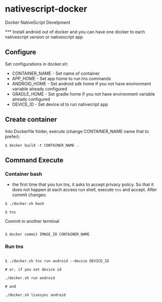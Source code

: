 # nativescript-docker

Docker NativeScript Develpment

*** Install android out of docker and you can have one docker to each nativescript version or nativescript app 

## Configure

Set configurations in docker.sh:

* CONTAINER_NAME - Set name of container
* APP_HOME - Set app home to run tns commands
* ANDROID_HOME - Set android sdk home if you not have environment variable already configured
* GRADLE_HOME - Set gradle home if you not have environment variable already configured
* DEVICE_ID - Set device id to run nativecript app

## Create container

Into Dockerfile folder, execute (change CONTAINER_NAME name that to prefer):

``` 
$ docker build -t CONTAINER_NAME .

```

## Command Execute 

### Container bash

* the first time that you tun tns, it asks to accept privacy policy. So that it does not happen at each access run shell, execute `tns` and accept. After commit changes:

```
$ ./docker.sh bash

$ tns

```

Commit in another terminal

```

$ docker commit IMAGE_ID CONTAINER_NAME

```

### Run tns

```

$ ./docker.sh tns run android --device DEVICE_ID

# or, if you set device id

./docker.sh run android

# and

./docker.sh livesync android

```
